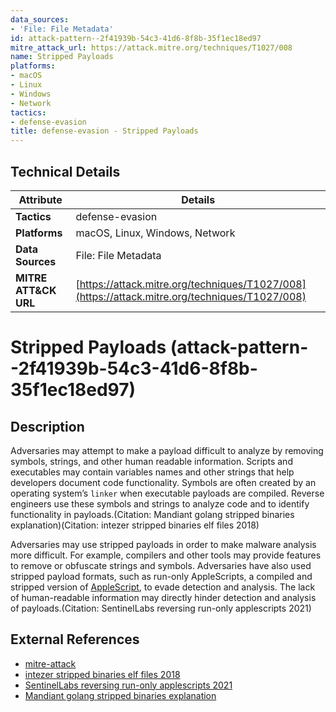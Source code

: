 ```yaml
---
data_sources:
- 'File: File Metadata'
id: attack-pattern--2f41939b-54c3-41d6-8f8b-35f1ec18ed97
mitre_attack_url: https://attack.mitre.org/techniques/T1027/008
name: Stripped Payloads
platforms:
- macOS
- Linux
- Windows
- Network
tactics:
- defense-evasion
title: defense-evasion - Stripped Payloads
---
```


## Technical Details

| Attribute | Details |
|-----------|----------|
| **Tactics** | defense-evasion |
| **Platforms** | macOS, Linux, Windows, Network |
| **Data Sources** | File: File Metadata |
| **MITRE ATT&CK URL** | [https://attack.mitre.org/techniques/T1027/008](https://attack.mitre.org/techniques/T1027/008) |

# Stripped Payloads (attack-pattern--2f41939b-54c3-41d6-8f8b-35f1ec18ed97)

## Description
Adversaries may attempt to make a payload difficult to analyze by removing symbols, strings, and other human readable information. Scripts and executables may contain variables names and other strings that help developers document code functionality. Symbols are often created by an operating system’s `linker` when executable payloads are compiled. Reverse engineers use these symbols and strings to analyze code and to identify functionality in payloads.(Citation: Mandiant golang stripped binaries explanation)(Citation: intezer stripped binaries elf files 2018)

Adversaries may use stripped payloads in order to make malware analysis more difficult. For example, compilers and other tools may provide features to remove or obfuscate strings and symbols. Adversaries have also used stripped payload formats, such as run-only AppleScripts, a compiled and stripped version of [AppleScript](https://attack.mitre.org/techniques/T1059/002), to evade detection and analysis. The lack of human-readable information may directly hinder detection and analysis of payloads.(Citation: SentinelLabs reversing run-only applescripts 2021)

## External References
- [mitre-attack](https://attack.mitre.org/techniques/T1027/008)
- [intezer stripped binaries elf files 2018](https://www.intezer.com/blog/malware-analysis/executable-linkable-format-101-part-2-symbols/)
- [SentinelLabs reversing run-only applescripts 2021](https://www.sentinelone.com/labs/fade-dead-adventures-in-reversing-malicious-run-only-applescripts/)
- [Mandiant golang stripped binaries explanation](https://www.mandiant.com/resources/blog/golang-internals-symbol-recovery)
